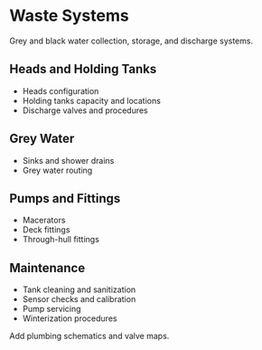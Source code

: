 # Waste Systems

Grey and black water collection, storage, and discharge systems.

## Heads and Holding Tanks

- Heads configuration
- Holding tanks capacity and locations
- Discharge valves and procedures

## Grey Water

- Sinks and shower drains
- Grey water routing

## Pumps and Fittings

- Macerators
- Deck fittings
- Through-hull fittings

## Maintenance

- Tank cleaning and sanitization
- Sensor checks and calibration
- Pump servicing
- Winterization procedures

Add plumbing schematics and valve maps.
